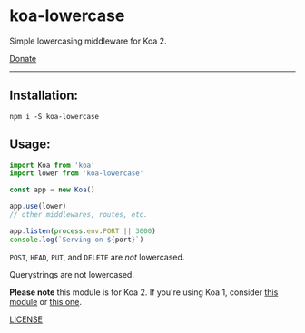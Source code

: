 # koa-lowercase

Simple lowercasing middleware for Koa 2.

[Donate](https://ko-fi.com/zacanger)

--------

## Installation:

`npm i -S koa-lowercase`

## Usage:

```javascript
import Koa from 'koa'
import lower from 'koa-lowercase'

const app = new Koa()

app.use(lower)
// other middlewares, routes, etc.

app.listen(process.env.PORT || 3000)
console.log(`Serving on ${port}`)
```

`POST`, `HEAD`, `PUT`, and `DELETE` are _not_ lowercased.

Querystrings are not lowercased.

__Please note__ this module is for Koa 2. If you're using Koa 1, consider
[this module](https://www.npmjs.com/koa-lowercase-url) or
[this one](https://npmjs.com/koa-lowercase-path).

[LICENSE](./LICENSE.md)

